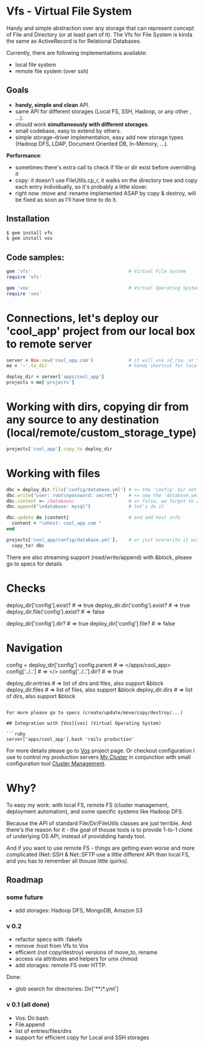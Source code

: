 # Vfs - Virtual File System

Handy and simple abstraction over any storage that can represent concept of File and Directory (or at least part of it).
The Vfs for File System is kinda the same as ActiveRecord is for Relational Databases.

Currently, there are following implementations available:

- local file system
- remote file system (over ssh)

## Goals

- **handy, simple and clean** API.
- same API for different storages (Local FS, SSH, Hadoop, or any other , ...).
- should work **simultaneously with different storages**.
- small codebase, easy to extend by others.
- simple storage-driver implementation, easy add new storage types (Hadoop DFS, LDAP, Document Oriented DB, In-Memory, ...).

**Performance**:

- sometimes there's extra call to check if file or dir exist before overriding it
- copy: it doesn't use FileUtils.cp_r, it walks on the directory tree and copy each entry individually, so it's probably a little slover.
- right now :move and :rename implemented ASAP by copy & destroy, will be fixed as soon as I'll have time to do it.

## Installation

``` bash
$ gem install vfs
$ gem install vos
```

## Code samples:

``` ruby
gem 'vfs'                                    # Virtual File System
require 'vfs'

gem 'vos'                                    # Virtual Operating System
require 'vos'
```

# Connections, let's deploy our 'cool_app' project from our local box to remote server

``` ruby
server = Box.new('cool_app.com')             # it will use id_rsa, or You can add {user: 'me', password: 'secret'}
me = '~'.to_dir                              # handy shortcut for local FS

deploy_dir = server['apps/cool_app']
projects = me['projects']
```

# Working with dirs, copying dir from any source to any destination (local/remote/custom_storage_type)

``` ruby
projects['cool_app'].copy_to deploy_dir
```

# Working with files

``` ruby
dbc = deploy_dir.file('config/database.yml') # <= the 'config' dir not exist yet
dbc.write("user: root\npassword: secret")    # <= now the 'database.yml' and parent 'config' has been created
dbc.content =~ /database/                    # => false, we forgot to add the database
dbc.append("\ndatabase: mysql")              # let's do it

dbc.update do |content|                      # and add host info
  content + "\nhost: cool_app.com "
end

projects['cool_app/config/database.yml'].    # or just overwrite it with our local dev version
  copy_to! dbc
```

There are also streaming support (read/write/append) with &block, please go to specs for details

# Checks
deploy_dir['config'].exist?                  # => true
deploy_dir.dir('config').exist?              # => true
deploy_dir.file('config').exist?             # => false

deploy_dir['config'].dir?                    # => true
deploy_dir['config'].file?                   # => false


# Navigation
config = deploy_dir['config']
config.parent                                # => </apps/cool_app>
config['../..']                              # => </>
config['../..'].dir?                         # => true

deploy_dir.entries                           # => list of dirs and files, also support &block
deploy_dir.files                             # => list of files, also support &block
deploy_dir.dirs                              # => list of dirs, also support &block
```

For more please go to specs (create/update/move/copy/destroy/...)

## Integration with [Vos][vos] (Virtual Operating System)

```ruby
server['apps/cool_app'].bash 'rails production'
```

For more details please go to [Vos][vos] project page.
Or checkout configuration I use to control my production servers [My Cluster][my_cluster] in conjunction with small
configuration tool [Cluster Management][cluster_management].

# Why?

To easy my work: with local FS, remote FS (cluster management, deployment automation), and some specific systems like Hadoop DFS.

Because the API of standard File/Dir/FileUtils classes are just terrible. And there's the reason for it - the goal of thouse tools
is to provide 1-to-1 clone of underlying OS API, instead of provididing handy tool.

And if you want to use remote FS - things are getting even worse and more complicated (Net::SSH & Net::SFTP use a little
different API than local FS, and you has to remember all thouse little quirks).

## Roadmap

### some future

- add storages: Hadoop DFS, MongoDB, Amazon S3

### v 0.2

- refactor specs with :fakefs
- remove :host from Vfs to Vos
- efficient (not copy/destroy) versions of move_to, rename
- access via attributes and helpers for unix chmod
- add storages: remote FS over HTTP.

Done:

- glob search for directories: Dir['**/*.yml']

### v 0.1 (all done)

- Vos: Dir.bash
- File.append
- list of entries/files/dirs
- support for efficient copy for Local and SSH storages

[vos]: http://github.com/alexeypetrushin/vos
[cluster_management]: http://github.com/alexeypetrushin/cluster_management
[my_cluster]: http://github.com/alexeypetrushin/my_cluster